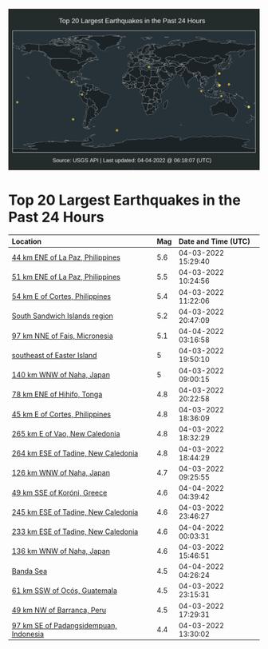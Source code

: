 ![Map](./map.png)

# Top 20 Largest Earthquakes in the Past 24 Hours

| Location | Mag | Date and Time (UTC) |
|:---|:---|:---|
| [44 km ENE of La Paz, Philippines](https://earthquake.usgs.gov/earthquakes/eventpage/us7000gzdt) | 5.6 | 04-03-2022 15:29:40 |
| [51 km ENE of La Paz, Philippines](https://earthquake.usgs.gov/earthquakes/eventpage/us7000gzcf) | 5.5 | 04-03-2022 10:24:56 |
| [54 km E of Cortes, Philippines](https://earthquake.usgs.gov/earthquakes/eventpage/us7000gzcp) | 5.4 | 04-03-2022 11:22:06 |
| [South Sandwich Islands region](https://earthquake.usgs.gov/earthquakes/eventpage/us7000gzff) | 5.2 | 04-03-2022 20:47:09 |
| [97 km NNE of Fais, Micronesia](https://earthquake.usgs.gov/earthquakes/eventpage/us7000gzhf) | 5.1 | 04-04-2022 03:16:58 |
| [southeast of Easter Island](https://earthquake.usgs.gov/earthquakes/eventpage/us7000gzf2) | 5 | 04-03-2022 19:50:10 |
| [140 km WNW of Naha, Japan](https://earthquake.usgs.gov/earthquakes/eventpage/us7000gzbt) | 5 | 04-03-2022 09:00:15 |
| [78 km ENE of Hihifo, Tonga](https://earthquake.usgs.gov/earthquakes/eventpage/us7000gzf8) | 4.8 | 04-03-2022 20:22:58 |
| [45 km E of Cortes, Philippines](https://earthquake.usgs.gov/earthquakes/eventpage/us7000gzet) | 4.8 | 04-03-2022 18:36:09 |
| [265 km E of Vao, New Caledonia](https://earthquake.usgs.gov/earthquakes/eventpage/us7000gzez) | 4.8 | 04-03-2022 18:32:29 |
| [264 km ESE of Tadine, New Caledonia](https://earthquake.usgs.gov/earthquakes/eventpage/us7000gzeu) | 4.8 | 04-03-2022 18:44:29 |
| [126 km WNW of Naha, Japan](https://earthquake.usgs.gov/earthquakes/eventpage/us7000gzbx) | 4.7 | 04-03-2022 09:25:55 |
| [49 km SSE of Koróni, Greece](https://earthquake.usgs.gov/earthquakes/eventpage/us7000gzhn) | 4.6 | 04-04-2022 04:39:42 |
| [245 km ESE of Tadine, New Caledonia](https://earthquake.usgs.gov/earthquakes/eventpage/us7000gzgs) | 4.6 | 04-03-2022 23:46:27 |
| [233 km ESE of Tadine, New Caledonia](https://earthquake.usgs.gov/earthquakes/eventpage/us7000gzgv) | 4.6 | 04-04-2022 00:03:31 |
| [136 km WNW of Naha, Japan](https://earthquake.usgs.gov/earthquakes/eventpage/us7000gze0) | 4.6 | 04-03-2022 15:46:51 |
| [Banda Sea](https://earthquake.usgs.gov/earthquakes/eventpage/us7000gzhl) | 4.5 | 04-04-2022 04:26:24 |
| [61 km SSW of Ocós, Guatemala](https://earthquake.usgs.gov/earthquakes/eventpage/us7000gzgk) | 4.5 | 04-03-2022 23:15:31 |
| [49 km NW of Barranca, Peru](https://earthquake.usgs.gov/earthquakes/eventpage/us7000gzeg) | 4.5 | 04-03-2022 17:29:31 |
| [97 km SE of Padangsidempuan, Indonesia](https://earthquake.usgs.gov/earthquakes/eventpage/us7000gzdg) | 4.4 | 04-03-2022 13:30:02 |
